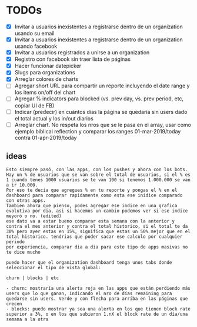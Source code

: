 # TODOs

- [x] Invitar a usuarios inexistentes a registrarse dentro de un organization usando su email
- [x] Invitar a usuarios inexistentes a registrarse dentro de un organization usando facebook
- [x] Invitar a usuarios registrados a unirse a un organization
- [x] Registro con facebook sin traer lista de páginas
- [x] Hacer funcionar datepicker
- [x] Slugs para organizations
- [x] Arreglar colores de charts
- [ ] Agregar short URL para compartir un reporte incluyendo el date range y los items on/off del chart
- [ ] Agregar % indicators para blocked (vs. prev day, vs. prev period, etc, copiar UI de FB)
- [ ] Indicar (predecir) en cuántos días la página se quedaría sin users dado el total actual y los in/out diarios
- [ ] Arreglar chart. No respeta los nros que se le pasa en el array, usar como ejemplo biblical reflection y comparar los ranges 01-mar-2019/today contra 01-apr-2019/today

## ideas

```
Esto siempre pasó, con las apps, con los pushes y ahora con los bots.
Hay un % de usuarios que se van sobre el total de usuarios, si el % es 1 cuando tenes 1000 usuarios se te van 100 si tenemos 1.000.000 se van a ir 10.000.
Por eso te decia que agregues % en tu reporte y pongas el % en el dashboard para comparar rapidamente como esta ese inidice comparado con otras apps.
Tambien ahora que pienso, podes agregar ese indice en una grafica evolutiva por dia, asi si hacemos un cambio podemos ver si ese indice meyoró o no. (edited)
ese dato va a estar bueno comparar esta semana con la anterior y contra el mes anterior y contra el total historico, si el total te da 30% pero ayer estas en 15%, significa que estas un 50% mejor que en el total historico. tendrias que poder sacar ese calculo por cualquier periodo
por experiencia, comparar dia a dia para este tipo de apps masivas no te dice mucho
```

```
puedo hacer que el organization dashboard tenga unos tabs donde seleccionar el tipo de vista global:

churn | blocks | etc

- churn: mostraría una alerta roja en las apps que están perdiendo más users que lo que ganan, indicando el nro de días remaining para quedarse sin users. Verde y con flecha para arriba en las páginas que crecen
- blocks: puedo mostrar ya sea una alerta en los que tienen block rate superior a 3%, o en los que subieron 1.nX el block rate de un día/una semana a la otra
```